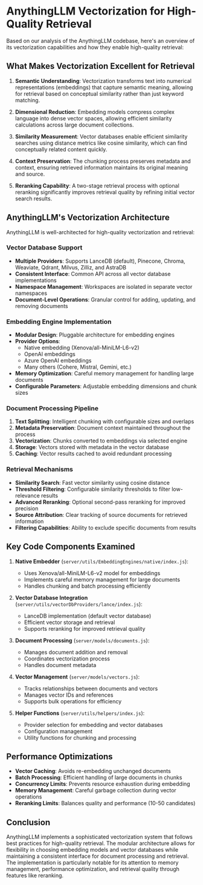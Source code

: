# AnythingLLM Vectorization for High-Quality Retrieval

Based on our analysis of the AnythingLLM codebase, here's an overview of its vectorization capabilities and how they enable high-quality retrieval:

## What Makes Vectorization Excellent for Retrieval

1. **Semantic Understanding**: Vectorization transforms text into numerical representations (embeddings) that capture semantic meaning, allowing for retrieval based on conceptual similarity rather than just keyword matching.

2. **Dimensional Reduction**: Embedding models compress complex language into dense vector spaces, allowing efficient similarity calculations across large document collections.

3. **Similarity Measurement**: Vector databases enable efficient similarity searches using distance metrics like cosine similarity, which can find conceptually related content quickly.

4. **Context Preservation**: The chunking process preserves metadata and context, ensuring retrieved information maintains its original meaning and source.

5. **Reranking Capability**: A two-stage retrieval process with optional reranking significantly improves retrieval quality by refining initial vector search results.

## AnythingLLM's Vectorization Architecture

AnythingLLM is well-architected for high-quality vectorization and retrieval:

### Vector Database Support

- **Multiple Providers**: Supports LanceDB (default), Pinecone, Chroma, Weaviate, Qdrant, Milvus, Zilliz, and AstraDB
- **Consistent Interface**: Common API across all vector database implementations
- **Namespace Management**: Workspaces are isolated in separate vector namespaces
- **Document-Level Operations**: Granular control for adding, updating, and removing documents

### Embedding Engine Implementation

- **Modular Design**: Pluggable architecture for embedding engines
- **Provider Options**:
  - Native embedding (Xenova/all-MiniLM-L6-v2)
  - OpenAI embeddings
  - Azure OpenAI embeddings
  - Many others (Cohere, Mistral, Gemini, etc.)
- **Memory Optimization**: Careful memory management for handling large documents
- **Configurable Parameters**: Adjustable embedding dimensions and chunk sizes

### Document Processing Pipeline

1. **Text Splitting**: Intelligent chunking with configurable sizes and overlaps
2. **Metadata Preservation**: Document context maintained throughout the process
3. **Vectorization**: Chunks converted to embeddings via selected engine
4. **Storage**: Vectors stored with metadata in the vector database
5. **Caching**: Vector results cached to avoid redundant processing

### Retrieval Mechanisms

- **Similarity Search**: Fast vector similarity using cosine distance
- **Threshold Filtering**: Configurable similarity thresholds to filter low-relevance results
- **Advanced Reranking**: Optional second-pass reranking for improved precision
- **Source Attribution**: Clear tracking of source documents for retrieved information
- **Filtering Capabilities**: Ability to exclude specific documents from results

## Key Code Components Examined

1. **Native Embedder** (`server/utils/EmbeddingEngines/native/index.js`):
   - Uses Xenova/all-MiniLM-L6-v2 model for embeddings
   - Implements careful memory management for large documents
   - Handles chunking and batch processing efficiently

2. **Vector Database Integration** (`server/utils/vectorDbProviders/lance/index.js`):
   - LanceDB implementation (default vector database)
   - Efficient vector storage and retrieval
   - Supports reranking for improved retrieval quality

3. **Document Processing** (`server/models/documents.js`):
   - Manages document addition and removal
   - Coordinates vectorization process
   - Handles document metadata

4. **Vector Management** (`server/models/vectors.js`):
   - Tracks relationships between documents and vectors
   - Manages vector IDs and references
   - Supports bulk operations for efficiency

5. **Helper Functions** (`server/utils/helpers/index.js`):
   - Provider selection for embedding and vector databases
   - Configuration management
   - Utility functions for chunking and processing

## Performance Optimizations

- **Vector Caching**: Avoids re-embedding unchanged documents
- **Batch Processing**: Efficient handling of large documents in chunks
- **Concurrency Limits**: Prevents resource exhaustion during embedding
- **Memory Management**: Careful garbage collection during vector operations
- **Reranking Limits**: Balances quality and performance (10-50 candidates)

## Conclusion

AnythingLLM implements a sophisticated vectorization system that follows best practices for high-quality retrieval. The modular architecture allows for flexibility in choosing embedding models and vector databases while maintaining a consistent interface for document processing and retrieval. The implementation is particularly notable for its attention to memory management, performance optimization, and retrieval quality through features like reranking.